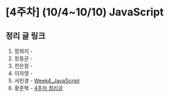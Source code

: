 # [4주차] (10/4~10/10) JavaScript

## 정리 글 링크

1. 장희지 - 
2. 장동균 - 
3. 전은정 - 
4. 이자영 -
5. 서민경 - [Week4_JavaScript](https://min1307.tistory.com/23)
6. 황준혁 - [4주차 정리글](https://strawji.tistory.com/7)
